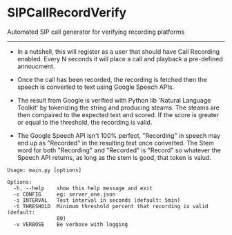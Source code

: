 # SIPCallRecordVerify
Automated SIP call generator for verifying recording platforms

-------
- In a nutshell, this will register as a user that should have Call Recording enabled. Every N seconds it will place a call and playback a pre-defined annoucment. 

- Once the call has been recorded, the recording is fetched then the speech is converted to text using Google Speech APIs.

- The result from Google is verified with Python lib 'Natural Language Toolkit' by tokenizing the string and producing steams. The steams are then compaired to the expected text and scored. If the score is greater or equal to the threshold, the recording is valid.

- The Google Speech API isn't 100% perfect, "Recording" in speech may end up as "Recorded" in the resulting text once converted. The Stem word for both "Recording" and "Recorded" is "Record" so whatever the Speech API returns, as long as the stem is good, that token is valud.

```
Usage: main.py [options]

Options:
  -h, --help    show this help message and exit
  -c CONFIG     eg: server_one.json
  -i INTERVAL   Test interval in seconds (default: 5min)
  -t THRESHOLD  Minimum threshold percent that recording is valid (default:
                80)
  -v VERBOSE    Be verbose with logging
  ```
